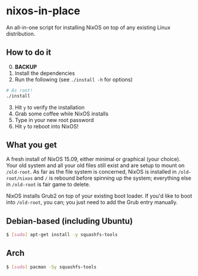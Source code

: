 # nixos-in-place
An all-in-one script for installing NixOS on top of any existing Linux
distribution.

## How to do it
0. **BACKUP**
1. Install the dependencies
2. Run the following (see `./install -h` for options)
```bash
# As root!
./install
```
3. Hit `y` to verify the installation
4. Grab some coffee while NixOS installs
5. Type in your new root password
6. Hit `y` to reboot into NixOS!

## What you get
A fresh install of NixOS 15.09, either minimal or graphical (your choice). Your
old system and all your old files still exist and are setup to mount on
`/old-root`. As far as the file system is concerned, NixOS is installed in
`/old-root/nixos` and `/` is rebound before spinning up the system; everything
else in `/old-root` is fair game to delete.

NixOS installs Grub2 on top of your existing boot loader. If you'd like to boot
into `/old-root`, you can; you just need to add the Grub entry manually.

## Debian-based (including Ubuntu)
```bash
$ [sudo] apt-get install -y squashfs-tools
```

## Arch
```bash
$ [sudo] pacman -Sy squashfs-tools
```
